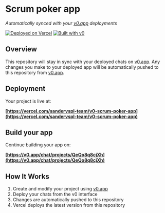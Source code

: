 # Scrum poker app

_Automatically synced with your [v0.app](https://v0.app) deployments_

[![Deployed on Vercel](https://img.shields.io/badge/Deployed%20on-Vercel-black?style=for-the-badge&logo=vercel)](https://vercel.com/sandervspl-team/v0-scrum-poker-app)
[![Built with v0](https://img.shields.io/badge/Built%20with-v0.app-black?style=for-the-badge)](https://v0.app/chat/projects/QeQo8q8cjXh)

## Overview

This repository will stay in sync with your deployed chats on [v0.app](https://v0.app).
Any changes you make to your deployed app will be automatically pushed to this repository from [v0.app](https://v0.app).

## Deployment

Your project is live at:

**[https://vercel.com/sandervspl-team/v0-scrum-poker-app](https://vercel.com/sandervspl-team/v0-scrum-poker-app)**

## Build your app

Continue building your app on:

**[https://v0.app/chat/projects/QeQo8q8cjXh](https://v0.app/chat/projects/QeQo8q8cjXh)**

## How It Works

1. Create and modify your project using [v0.app](https://v0.app)
2. Deploy your chats from the v0 interface
3. Changes are automatically pushed to this repository
4. Vercel deploys the latest version from this repository
